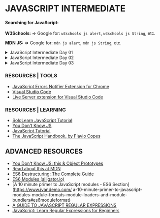 # JAVASCRIPT INTERMEDIATE


#### Searching for JavaScript:

**W3Schools:** => Google for: `w3schools js alert`, `w3schools js String`, etc.

**MDN JS:** => Google for: `mdn js alert`, `mdn js String`, etc.

<details>

<summary>JavaScript Intermediate Day 01</summary>

### BEST PRACTICES

- Place your variable and function declarations at the beginning of each scope, whether it is a function scope or a block scope.
- Assign values to variables before accessing them.
  ```
  function myApp(){

	// Declare and assign values first:
	let config = true;
    let name = "My App";
    function show(){ return 42; }

	// Rest of the code which calls the functions 
    // and accesses the variables declared above.
    console.log( name );
    show();

  }
  ```

### CODE

- ["use strict"](./code/usestrict.html)

### QUESTIONS

***What happens when we create a second variable and assign the same Object structure to it?***

- A new Object structure is created and linked to the newly created variable. The first variable holds a reference to a different (yet identical) Object structure in memory.
- [Visualisation](http://www.pythontutor.com/javascript.html#code=let%20obj%20%3D%20%7B%0A%20%20name%3A%20%22kostas%22,%0A%20%20surname%3A%20%22minaidis%22,%0A%20%20showName%3A%20function%28%29%7B%0A%20%20%20%20console.log%28%20this.surname%20%29%3B%20//%20We%20should%20always%20use%20this%0A%20%20%7D%0A%7D%0A%0Aconsole.log%28%20obj.surname%20%29%3B%0A%0Alet%20another%20%3D%20%7B%0A%20%20name%3A%20%22John%22,%0A%20%20surname%3A%20%22Doe%22%0A%7D%0A%0Aconsole.log%28%20another.surname%20%29%3B&curInstr=4&mode=display&origin=opt-frontend.js&py=js&rawInputLstJSON=%5B%5D)

### REFERENCES

- ["use strict"](https://www.w3schools.com/js/js_strict.asp)
- [Watch: Custom sorting function for the Array sort() method @ `Coding Train`](https://youtu.be/MWD-iKzR2c8?t=171)
- [The Array `sort()` method at MDN](https://developer.mozilla.org/en-US/docs/Web/JavaScript/Reference/Global_Objects/Array/sort)
- [Copying Arrays using slice(): a visualization](http://www.pythontutor.com/javascript.html#code=let%20numbers%20%3D%20%5B%201,%202,%203,%204%20%5D%3B%0Alet%20reversedNumbers%20%3D%20numbers.slice%28%29%3B%0AreversedNumbers.reverse%28%29%3B%0Aconsole.log%28%20numbers%20%29%3B%0Aconsole.log%28%20reversedNumbers%20%29%3B&curInstr=5&mode=display&origin=opt-frontend.js&py=js&rawInputLstJSON=%5B%5D) 
- [JavaScript Reserved Keywords](https://www.w3schools.com/js/js_reserved.asp)
- [How Arrays are `passed By Reference` (Visualisation)](http://www.pythontutor.com/javascript.html#code=let%20listOfNumbers%20%3D%20%5B%201,%202,%203,%204,%205%20%5D%3B%0A%0Alet%20pseudoCopy%20%3D%20listOfNumbers%3B%0A%0ApseudoCopy%5B1%5D%20%3D%20%22Ops!%22%3B%0A%0A&curInstr=3&mode=display&origin=opt-frontend.js&py=js&rawInputLstJSON=%5B%5D) 
- [Understanding this in Objects (Visualisation)](http://www.pythontutor.com/javascript.html#code=let%20obj%20%3D%20%7B%0A%20%20name%3A%20%22kostas%22,%0A%20%20surname%3A%20%22minaidis%22,%0A%20%20showName%3A%20function%28%29%7B%0A%20%20%20%20console.log%28%20obj.surname%20%29%3B%20//%20We%20should%20always%20use%20this%0A%20%20%7D%0A%7D%0A%0Alet%20another%20%3D%20obj%3B%0Aobj%20%3D%205%3B%0A%0Aanother.showName%28%29%3B%0A&curInstr=6&mode=display&origin=opt-frontend.js&py=js&rawInputLstJSON=%5B%5D)

</details>

<details>

<summary>JavaScript Intermediate Day 02</summary>

### CODE

- [Array Methods](./code/array-methods.html)
- [Array Methods: map()](./code/array-map.html)
- [Array Methods: map() - Extras](./code/array-map-extras.html)
- [Array Methods: reduce()](./code/array-reduce.html)
- [Array Methods: Chaining](./code/array-chaining.html)
- ["DOM Manipulation"](./code/dom.html)

### QUESTIONS

***Can we access the local filesystem (files and folders on our computer) via JavaScript?***

- No, JavaScript that runs on the browser has no direct access to our local filesystem for security purposes.
- We can only selectively upload files on a web page or download files. 

***Can we use Array element values as arguments to the slice() function? Example:***

```let arr = ["john","doe","smith"]; arr.slice("doe","smith");```

- No, the `slice()` function accepts only numeric values as arguments that correspond to Array indices.

### REFERENCES

- [Altering the DOM with JavaScript](https://zellwk.com/blog/js-in-dom/)
- [DOM and Layout Trees](https://github.com/leonardomso/33-js-concepts#13-dom-and-layout-trees)
- [What’s the difference between Map and ForEach in JavaScript?](https://codeburst.io/javascript-map-vs-foreach-f38111822c0f)
- [JavaScript Fundamentals: Master the DOM! (Part 1)](https://itnext.io/javascript-fundamentals-master-the-dom-part-1-82433084fb40)
- [JavaScript Fundamentals: Master the DOM! (Part 2)](https://itnext.io/javascript-fundamentals-master-the-dom-part-2-bef36405598e)

</details>

<details>

<summary>JavaScript Intermediate Day 03</summary>

### CODE

- [Event Listener](./code/eventlistener.html)

### QUESTIONS

***How do we pass custom arguments to Event Handler Callback functions?***

- There are multiple way to achieve this. Here are two ways:
- A: Through a callback function:
	```
	function handler( firstArg, secondArg ){

	  return function( event ){
		console.log( firstArg, secondArg, event );
	  }
	}

	Element.addEventListener( "click", handler( "first", "second" ) );
	```
- B: Using bind():

	```
	function handler( firstArg, secondArg, event ){
  		console.log( firstArg, secondArg, event );
	}

	Element.addEventListener( "click", handler.bind( null, "first arg value", "second arg value" ) );
	```
***Do we have a sleep() function in JavaScript that pauses execution?***

- No, but we can simulate such a function using custom code. Multiple examples can be found in [this StackOverflow thread](https://stackoverflow.com/questions/951021/what-is-the-javascript-version-of-sleep).

</details>

### RESOURCES | TOOLS

- [JavaScript Errors Notifier Extension for Chrome](https://chrome.google.com/webstore/detail/javascript-errors-notifie/jafmfknfnkoekkdocjiaipcnmkklaajd?hl=en)
- [Visual Studio Code](https://code.visualstudio.com/)
- [Live Server extension for Visual Studio Code](https://marketplace.visualstudio.com/items?itemName=ritwickdey.LiveServer)

### RESOURCES | LEARNING
 
- [SoloLearn JavaScript Tutorial](https://www.sololearn.com/Course/JavaScript/)
- [You Don't Know JS](https://github.com/getify/You-Dont-Know-JS)
- [JavaScript Tutorial](http://www.javascripttutorial.net/)
- [The JavaScript Handbook, by Flavio Copes](https://flaviocopes.com/page/ebooks/)

## ADVANCED RESOURCES
- [You Don't Know JS: this &amp; Object Prototypes](https://github.com/getify/You-Dont-Know-JS/tree/master/this%20%26%20object%20prototypes)
- [Read about this at MDN](https://developer.mozilla.org/en-US/docs/Web/JavaScript/Reference/Operators/this)
- [ES6 Destructuring: The Complete Guide](https://codeburst.io/es6-destructuring-the-complete-guide-7f842d08b98f)
- [ES6 Modules (alligator.io)](https://alligator.io/js/modules-es6/)
- [A 10 minute primer to JavaScript modules - ES6 Section](https://www.jvandemo.com/ a-10-minute-primer-to-javascript-modules-module-formats-module-loaders-and-module-bundlers#es6moduleformat)
- [A GUIDE TO JAVASCRIPT REGULAR EXPRESSIONS](https://flaviocopes.com/javascript-regular-expressions/)
- [JavaScript: Learn Regular Expressions for Beginners](https://codeburst.io/javascript-learn-regular-expressions-for-beginners-bb6107015d91)
  
    